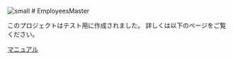 ![small](https://user-images.githubusercontent.com/59351103/82850589-f6272680-9f37-11ea-8f63-c7dc9f901f02.jpg)   # EmployeesMaster

このプロジェクトはテスト用に作成されました。
詳しくは以下のページをご覧ください。

[マニュアル](https://dev.jokazaki.biz:8443/employees-master-manual.php)
